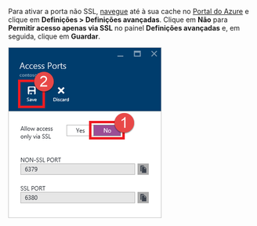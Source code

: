 Para ativar a porta não SSL, [navegue](../articles/redis-cache/cache-configure.md#configure-redis-cache-settings) até à sua cache no [Portal do Azure](https://portal.azure.com) e clique em **Definições > Definições avançadas**. Clique em **Não** para **Permitir acesso apenas via SSL** no painel **Definições avançadas** e, em seguida, clique em **Guardar**.

![Definições da cache de Redis](media/redis-cache-non-ssl-port/redis-cache-non-ssl-port.png)




<!--HONumber=ago16_HO4-->


